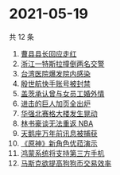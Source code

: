 # 2021-05-19

共 12 条

<!-- BEGIN -->
<!-- 最后更新时间 Wed May 19 2021 12:12:49 GMT+0800 (China Standard Time) -->

1. [曹县县长回应走红](https://www.zhihu.com/search?q=曹县)
2. [浙江一特斯拉撞倒两名交警](https://www.zhihu.com/search?q=特斯拉)
3. [台湾医院爆发院内感染](https://www.zhihu.com/search?q=台湾疫情)
4. [殷世航快手账号被封禁](https://www.zhihu.com/search?q=殷世航)
5. [盖茨承认曾与女员工婚外情](https://www.zhihu.com/search?q=比尔盖茨)
6. [进击的巨人加页全出炉](https://www.zhihu.com/search?q=进击的巨人)
7. [华强北赛格大楼发生晃动](https://www.zhihu.com/search?q=华强北)
8. [林书豪谈无法重返 NBA](https://www.zhihu.com/search?q=林书豪)
9. [天鹅座万年前讯息被捕获](https://www.zhihu.com/search?q=天鹅座)
10. [《原神》新角色优菈演示](https://www.zhihu.com/search?q=原神)
11. [鸿蒙系统将支持第三方手机](https://www.zhihu.com/search?q=鸿蒙系统)
12. [马斯克欲提高狗狗币交易效率](https://www.zhihu.com/search?q=马斯克)

<!-- END -->
